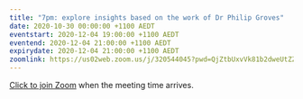 ```yaml
---
title: "7pm: explore insights based on the work of Dr Philip Groves"
date: 2020-10-30 00:00:00 +1100 AEDT
eventstart: 2020-12-04 19:00:00 +1100 AEDT
eventend: 2020-12-04 21:00:00 +1100 AEDT
expirydate: 2020-12-04 21:00:00 +1100 AEDT
zoomlink: https://us02web.zoom.us/j/320544045?pwd=QjZtbUxvVk81b2dweUtZZTE3ZE9IZz09
---
```


[Click to join Zoom](https://us02web.zoom.us/j/320544045?pwd=QjZtbUxvVk81b2dweUtZZTE3ZE9IZz09) when the meeting time arrives.